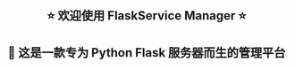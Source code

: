 <h2 align="center">⭐ 欢迎使用 FlaskService Manager ⭐<h2/>
<p align="center" style="font-weight">🌹 这是一款专为 Python Flask 服务器而生的管理平台 <p/>
